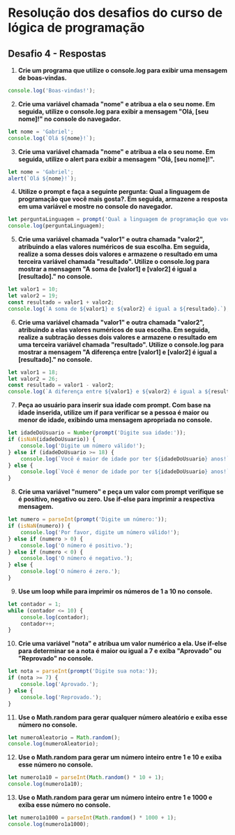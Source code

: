 # Resolução dos desafios do curso de lógica de programação
## Desafio 4 - Respostas
1. **Crie um programa que utilize o console.log para exibir uma mensagem de boas-vindas.**
```js
console.log('Boas-vindas!');
```
2. **Crie uma variável chamada "nome" e atribua a ela o seu nome. Em seguida, utilize o console.log para exibir a mensagem "Olá, [seu nome]!" no console do navegador.**
```js
let nome = 'Gabriel';
console.log(`Olá ${nome}!`);
```
3. **Crie uma variável chamada "nome" e atribua a ela o seu nome. Em seguida, utilize o alert para exibir a mensagem "Olá, [seu nome]!".**
```js
let nome = 'Gabriel';
alert(`Olá ${nome}!`);
```
4. **Utilize o prompt e faça a seguinte pergunta: Qual a linguagem de programação que você mais gosta?. Em seguida, armazene a resposta em uma variável e mostre no console do navegador.**
```js
let perguntaLinguagem = prompt('Qual a linguagem de programação que você mais gosta?');
console.log(perguntaLinguagem);
```
5. **Crie uma variável chamada "valor1" e outra chamada "valor2", atribuindo a elas valores numéricos de sua escolha. Em seguida, realize a soma desses dois valores e armazene o resultado em uma terceira variável chamada "resultado". Utilize o console.log para mostrar a mensagem "A soma de [valor1] e [valor2] é igual a [resultado]." no console.**
```js
let valor1 = 10;
let valor2 = 19;
const resultado = valor1 + valor2;
console.log(`A soma de ${valor1} e ${valor2} é igual a ${resultado}.`);
```
6. **Crie uma variável chamada "valor1" e outra chamada "valor2", atribuindo a elas valores numéricos de sua escolha. Em seguida, realize a subtração desses dois valores e armazene o resultado em uma terceira variável chamada "resultado". Utilize o console.log para mostrar a mensagem "A diferença entre [valor1] e [valor2] é igual a [resultado]." no console.**
```js
let valor1 = 18;
let valor2 = 26;
const resultado = valor1 - valor2;
console.log(`A diferença entre ${valor1} e ${valor2} é igual a ${resultado}.`);
```
7. **Peça ao usuário para inserir sua idade com prompt. Com base na idade inserida, utilize um if para verificar se a pessoa é maior ou menor de idade, exibindo uma mensagem apropriada no console.**
```js
let idadeDoUsuario = Number(prompt('Digite sua idade:'));
if (isNaN(idadeDoUsuario)) {
    console.log('Digite um número válido!');
} else if (idadeDoUsuario >= 18) {
    console.log(`Você é maior de idade por ter ${idadeDoUsuario} anos!`);
} else {
    console.log(`Você é menor de idade por ter ${idadeDoUsuario} anos!`);
}
```
8. **Crie uma variável "numero" e peça um valor com prompt verifique se é positivo, negativo ou zero. Use if-else para imprimir a respectiva mensagem.**
```js
let numero = parseInt(prompt('Digite um número:'));
if (isNaN(numero)) {
    console.log('Por favor, digite um número válido!');
} else if (numero > 0) {
    console.log('O número é positivo.');
} else if (numero < 0) { 
    console.log('O número é negativo.');
} else {
    console.log('O número é zero.');
}
```
9. **Use um loop while para imprimir os números de 1 a 10 no console.**
```js
let contador = 1;
while (contador <= 10) {
    console.log(contador);
    contador++;
}
```
10. **Crie uma variável "nota" e atribua um valor numérico a ela. Use if-else para determinar se a nota é maior ou igual a 7 e exiba "Aprovado" ou "Reprovado" no console.**
```js
let nota = parseInt(prompt('Digite sua nota:'));
if (nota >= 7) {
    console.log('Aprovado.');
} else {
    console.log('Reprovado.');
}
```
11. **Use o Math.random para gerar qualquer número aleatório e exiba esse número no console.**
```js
let numeroAleatorio = Math.random();
console.log(numeroAleatorio);
```
12. **Use o Math.random para gerar um número inteiro entre 1 e 10 e exiba esse número no console.**
```js
let numero1a10 = parseInt(Math.random() * 10 + 1);
console.log(numero1a10);
```
13. **Use o Math.random para gerar um número inteiro entre 1 e 1000 e exiba esse número no console.**
```js
let numero1a1000 = parseInt(Math.random() * 1000 + 1);
console.log(numero1a1000);
```
